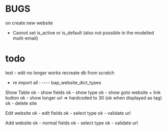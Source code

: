 BUGS
===
on create new website
- Cannot set is_active or is_default (also not possible in the modelled multi-email)

todo
===
test - edit no longer works
recreate db from scratch
- re import all :
---- bap_website_dict_types


Show Table
ok - show fields
ok - show type
ok - show goto website + link button
ok - show longer url => hardcoded to 30 (ok when displayed as tag)
ok - delete site


Edit website
ok - edit fields
ok - select type
ok - validate url



Add website
ok - normal fields
ok - select type
ok - validate url

